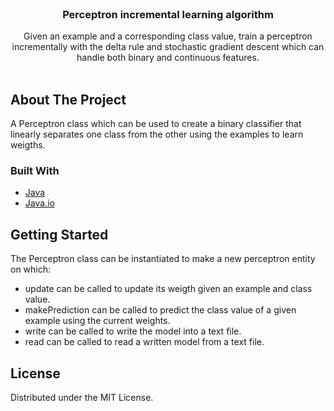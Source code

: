 
<!-- PROJECT LOGO -->
<br />
<p align="center">
  <h3 align="center">Perceptron incremental learning algorithm</h3>

  <p align="center">
    Given an example and a corresponding class value, train a perceptron incrementally with the delta rule and stochastic gradient descent which can handle both binary and continuous features.
    <br />
    <br />
  </p>
</p>


<!-- ABOUT THE PROJECT -->
## About The Project

A Perceptron class which can be used to create a binary classifier that linearly separates one class from the other using the examples to learn weigths.

### Built With
* [Java](https://www.java.com/)
* [Java.io](https://https://docs.oracle.com/javase/7/docs/api/java/io/package-summary.html)


<!-- GETTING STARTED -->
## Getting Started

The Perceptron class can be instantiated to make a new perceptron entity on which:
* update can be called to update its weigth given an example and class value.
* makePrediction can be called to predict the class value of a given example using the current weights.
* write can be called to write the model into a text file.
* read can be called to read a written model from a text file.

<!-- LICENSE -->
## License

Distributed under the MIT License.
